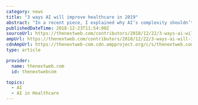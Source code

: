 ```yaml
---
category: news
title: "3 ways AI will improve healthcare in 2019"
abstract: "In a recent piece, I explained why AI’s complexity shouldn’t be a deterrent for its adoption. In fact, I went as far as stating that artificial intelligence will be just as disruptive as the internet was. This is a view I am doubling down on."
publishedDateTime: 2018-12-23T11:54:00Z
sourceUrl: https://thenextweb.com/contributors/2018/12/22/3-ways-ai-will-improve-healthcare-in-2019/
ampUrl: https://thenextweb.com/contributors/2018/12/22/3-ways-ai-will-improve-healthcare-in-2019/amp/
cdnAmpUrl: https://thenextweb-com.cdn.ampproject.org/c/s/thenextweb.com/contributors/2018/12/22/3-ways-ai-will-improve-healthcare-in-2019/amp/
type: article

provider:
  name: thenextweb.com
  id: thenextwebcom

topics:
  - AI
  - AI in Healthcare
---
```

